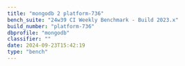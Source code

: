 ```yaml
---
title: "mongodb 2 platform-736"
bench_suite: "24w39 CI Weekly Benchmark - Build 2023.x"
build_number: "platform-736"
dbprofile: "mongodb"
classifier: ""
date: 2024-09-23T15:42:19
type: "bench"
---
```

